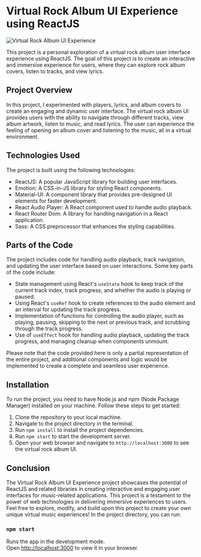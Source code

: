 # Virtual Rock Album UI Experience using ReactJS

![Virtual Rock Album UI Experience](album_ui.png)

This project is a personal exploration of a virtual rock album user interface experience using ReactJS. The goal of this project is to create an interactive and immersive experience for users, where they can explore rock album covers, listen to tracks, and view lyrics.

## Project Overview

In this project, I experimented with players, lyrics, and album covers to create an engaging and dynamic user interface. The virtual rock album UI provides users with the ability to navigate through different tracks, view album artwork, listen to music, and read lyrics. The user can experience the feeling of opening an album cover and listening to the music, all in a virtual environment.

## Technologies Used

The project is built using the following technologies:

- ReactJS: A popular JavaScript library for building user interfaces.
- Emotion: A CSS-in-JS library for styling React components.
- Material-UI: A component library that provides pre-designed UI elements for faster development.
- React Audio Player: A React component used to handle audio playback.
- React Router Dom: A library for handling navigation in a React application.
- Sass: A CSS preprocessor that enhances the styling capabilities.

## Parts of the Code

The project includes code for handling audio playback, track navigation, and updating the user interface based on user interactions. Some key parts of the code include:

- State management using React's `useState` hook to keep track of the current track index, track progress, and whether the audio is playing or paused.
- Using React's `useRef` hook to create references to the audio element and an interval for updating the track progress.
- Implementation of functions for controlling the audio player, such as playing, pausing, skipping to the next or previous track, and scrubbing through the track progress.
- Use of `useEffect` hook for handling audio playback, updating the track progress, and managing cleanup when components unmount.

Please note that the code provided here is only a partial representation of the entire project, and additional components and logic would be implemented to create a complete and seamless user experience.

## Installation

To run the project, you need to have Node.js and npm (Node Package Manager) installed on your machine. Follow these steps to get started:

1. Clone the repository to your local machine.
2. Navigate to the project directory in the terminal.
3. Run `npm install` to install the project dependencies.
4. Run `npm start` to start the development server.
5. Open your web browser and navigate to `http://localhost:3000` to see the virtual rock album UI.

## Conclusion

The Virtual Rock Album UI Experience project showcases the potential of ReactJS and related libraries in creating interactive and engaging user interfaces for music-related applications. This project is a testament to the power of web technologies in delivering immersive experiences to users. Feel free to explore, modify, and build upon this project to create your own unique virtual music experiences!
In the project directory, you can run:

### `npm start`

Runs the app in the development mode.\
Open [http://localhost:3000](http://localhost:3000) to view it in your browser.
